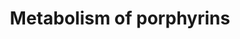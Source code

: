 ---
annotations:
- type: Pathway Ontology
  value: porphyrin and chlorophyll metabolic pathway
authors:
- MaintBot
- MartijnVanIersel
- ReactomeTeam
- Anwesha
- Egonw
description: Porphyrins are heterocyclic macrocycles, consisting of four pyrrole subunits
  (tetrapyrrole) linked by four methine (=CH-) bridges. The extensive conjugated porphyrin
  macrocycle is chromatic and the name itself, <b>porphyrin</b>, is derived from the
  Greek word for <i>purple</i>. The aromatic character of porphyrins can be seen by
  NMR spectroscopy.<br>Porphyrins readily combine with metals by coordinating them
  in the central cavity. Iron (heme) and magnesium (chlorophyll) are two well known
  examples although zinc, copper, nickel and cobalt form other known metal-containing
  phorphyrins. A porphyrin which has no metal in the cavity is called a <i>free base</i>.<br>Some
  iron-containing porphyrins are called hemes (heme-containing proteins or hemoproteins)
  and these are found extensively in nature ie. hemoglobin. Hemoglobin is quantitatively
  the most important hemoprotein. The hemoglobin iron is the transfer site of oxygen
  and carries it in the blood all round the body for cell respiration. Other examples
  are cytochromes present in mitochondria and endoplasmic reticulum which takes part
  in electron transfer events, catalase and peroxidase whic protect the body against
  the oxidant hydrogen peroxide and tryptophan oxygenase which is present in intermediary
  metabolism. Hemoproteins are synthesized in all mammalian cells and the major sites
  are erythropoietic tissue and the liver.<p>The processes by which heme is synthesized,
  transported, and metabolized are a critical part of human iron metabolism (Severance
  and Hamze 2009); here the core processes of heme biosynthesis and catabolism have
  been annotated.  View original pathway at [http://www.reactome.org/PathwayBrowser/#DIAGRAM=189445
  Reactome].
last-edited: 2021-01-25
organisms:
- Homo sapiens
redirect_from:
- /index.php/Pathway:WP1852
- /instance/WP1852
schema-jsonld:
- '@context': https://schema.org/
  '@id': https://wikipathways.github.io/pathways/WP1852.html
  '@type': Dataset
  creator:
    '@type': Organization
    name: WikiPathways
  description: Porphyrins are heterocyclic macrocycles, consisting of four pyrrole
    subunits (tetrapyrrole) linked by four methine (=CH-) bridges. The extensive conjugated
    porphyrin macrocycle is chromatic and the name itself, <b>porphyrin</b>, is derived
    from the Greek word for <i>purple</i>. The aromatic character of porphyrins can
    be seen by NMR spectroscopy.<br>Porphyrins readily combine with metals by coordinating
    them in the central cavity. Iron (heme) and magnesium (chlorophyll) are two well
    known examples although zinc, copper, nickel and cobalt form other known metal-containing
    phorphyrins. A porphyrin which has no metal in the cavity is called a <i>free
    base</i>.<br>Some iron-containing porphyrins are called hemes (heme-containing
    proteins or hemoproteins) and these are found extensively in nature ie. hemoglobin.
    Hemoglobin is quantitatively the most important hemoprotein. The hemoglobin iron
    is the transfer site of oxygen and carries it in the blood all round the body
    for cell respiration. Other examples are cytochromes present in mitochondria and
    endoplasmic reticulum which takes part in electron transfer events, catalase and
    peroxidase whic protect the body against the oxidant hydrogen peroxide and tryptophan
    oxygenase which is present in intermediary metabolism. Hemoproteins are synthesized
    in all mammalian cells and the major sites are erythropoietic tissue and the liver.<p>The
    processes by which heme is synthesized, transported, and metabolized are a critical
    part of human iron metabolism (Severance and Hamze 2009); here the core processes
    of heme biosynthesis and catabolism have been annotated.  View original pathway
    at [http://www.reactome.org/PathwayBrowser/#DIAGRAM=189445 Reactome].
  keywords:
  - FLVCR1-2
  - SLCO1B1
  - 2x(FECH:2Fe-2S
  - acceptor
  - 'HMOX2 '
  - UBGNO
  - STBN
  - Pb2+
  - UGT1A4
  - 'FABP1 '
  - PPi
  - 'BMG '
  - BGET
  - GlcA
  - 'Pb2+ '
  - BV
  - ABCC2
  - ALB:heme
  - 'HC-ABCG2 '
  - PRIN9
  - 8xALAD:Pb2+:Zn2+
  - UBN
  - dALA
  - ABCG2 tetramer
  - Fe2+
  - NH4+
  - 'Zn2+ '
  - NADPH
  - a reduced electron
  - COX10(?-443)
  - ATP
  - 'HMOX1 '
  - 'CPOX(132-454) '
  - heme A
  - 'ALB '
  - cluster)
  - 'UGT1A1 '
  - UDP
  - HMBS:DIPY
  - 2xUROD
  - '2Iron-2Sulfur Cluster '
  - UROS
  - BMG,BDG
  - BIL:ALB
  - URO3
  - Gly
  - 'BLVRB '
  - 'BIL '
  - NADP+
  - H2O2
  - O2
  - FPP
  - BMG
  - 2xCPO
  - D-UBGN
  - CO
  - 'UROD '
  - BILR
  - BDG
  - HMOX1 dimer, HMOX2
  - BIL
  - SUCC-CoA
  - COPRO3
  - 'GSTA1 '
  - 'BDG '
  - ALAS1,2
  - PPGEN9
  - UBGNR
  - an oxidized electron
  - 'DIPY '
  - 'BLVRA '
  - FLVCR1-1
  - 8x(ALAD:Zn2+)
  - PBG
  - 'FAD '
  - ALB
  - UGT1A1
  - 'PXLP-ALAS1 '
  - 'ALAD '
  - ABCC1
  - COX15
  - Zn2+
  - H2O
  - ADP
  - 'FECH '
  - CO2
  - 'HMBS '
  - 'heme '
  - 'PXLP-K391-ALAS2 '
  - CoA-SH
  - 2xPPOX:FAD
  - GSTA1, FABP1
  - COPRO1
  - heme O
  - UGT1A1 tetramer
  - URO1
  - Pi
  - GUSB
  - HMBL
  - BLVRA:Zn2+,BLVRB
  - heme
  - SLCO2B1-3
  - BIL:GSTA1, FABP1
  - SLCO1B3
  - 'PPOX '
  - UDP-GlcA
  - H+
  license: CC0
  name: Metabolism of porphyrins
seo: CreativeWork
title: Metabolism of porphyrins
wpid: WP1852
---